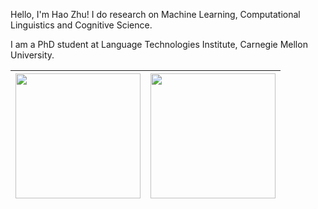 Hello, I'm Hao Zhu! I do research on Machine Learning, Computational Linguistics and Cognitive Science.


I am a PhD student at Language Technologies Institute, Carnegie Mellon University. 


| <img align="center" src="https://github-readme-stats.vercel.app/api?username=ProKil&layout=compact&count_private=true&show_icons=true&hide_border=true&bg_color=30,e96443,904e95&title_color=fff&text_color=fff" height="200"> | <img align="center" src="https://github-readme-stats.vercel.app/api/top-langs/?username=ProKil&layout=compact&theme=radical&hide_border=true&hide=Jupyter%20Notebook&bg_color=30,e96443,904e95&title_color=fff&text_color=fff" height="200"> |
|---------|-------|

